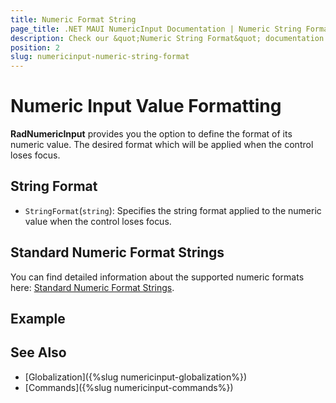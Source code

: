 ```yaml
---
title: Numeric Format String
page_title: .NET MAUI NumericInput Documentation | Numeric String Format
description: Check our &quot;Numeric String Format&quot; documentation article for Telerik NumericInput for .NET MAUI
position: 2
slug: numericinput-numeric-string-format
---
```


# Numeric Input Value Formatting

**RadNumericInput** provides you the option to define the format of its numeric value. The desired format which will be applied when the control loses focus.

## String Format

* `StringFormat`(`string`): Specifies the string format applied to the numeric value when the control loses focus.

## Standard Numeric Format Strings

You can find detailed information about the supported numeric formats here: [Standard Numeric Format Strings](https://docs.microsoft.com/en-us/dotnet/standard/base-types/standard-numeric-format-strings).

## Example


## See Also

- [Globalization]({%slug numericinput-globalization%})
- [Commands]({%slug numericinput-commands%})

